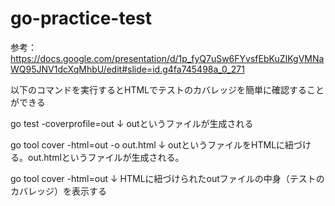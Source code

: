 # go-practice-test
参考：
https://docs.google.com/presentation/d/1p_fyQ7uSw6FYvsfEbKuZIKgVMNaWQ95JNV1dcXqMhbU/edit#slide=id.g4fa745498a_0_271

以下のコマンドを実行するとHTMLでテストのカバレッジを簡単に確認することができる

go test -coverprofile=out
↓
outというファイルが生成される

go tool cover -html=out -o out.html
↓
outというファイルをHTMLに紐づける。out.htmlというファイルが生成される。

go tool cover -html=out
↓
HTMLに紐づけられたoutファイルの中身（テストのカバレッジ）を表示する
